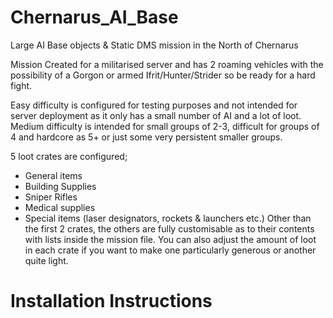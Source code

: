 # Chernarus_AI_Base
Large AI Base objects &amp; Static DMS mission in the North of Chernarus

Mission Created for a militarised server and has 2 roaming vehicles with the possibility of a Gorgon or armed Ifrit/Hunter/Strider so be ready for a hard fight.

Easy difficulty is configured for testing purposes and not intended for server deployment as it only has a small number of AI and a lot of loot. Medium difficulty is intended for small groups of 2-3, difficult for groups of 4 and hardcore as 5+ or just some very persistent smaller groups.

5 loot crates are configured;
- General items
- Building Supplies
- Sniper Rifles
- Medical supplies
- Special items (laser designators, rockets & launchers etc.)
Other than the first 2 crates, the others are fully customisable as to their contents with lists inside the mission file. You can also adjust the amount of loot in each crate if you want to make one particularly generous or another quite light.

# Installation Instructions
